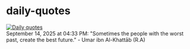 # daily-quotes
[![Daily quotes](https://github.com/ceepu8/daily-quotes/actions/workflows/daily-quote.yml/badge.svg)](https://github.com/ceepu8/daily-quotes/actions/workflows/daily-quote.yml)<br/>
September 14, 2025 at 04:33 PM: "Sometimes the people with the worst past, create the best future." - Umar ibn Al-Khattāb (R.A)
